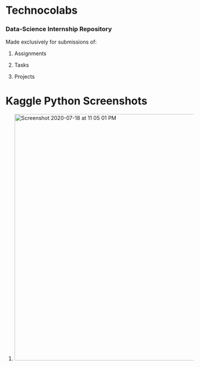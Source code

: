 # Technocolabs

### Data-Science Internship Repository
Made exclusively for submissions of:

1) Assignments

2) Tasks

3) Projects

# Kaggle Python Screenshots

1) <img width="661" alt="Screenshot 2020-07-18 at 11 05 01 PM" src="https://user-images.githubusercontent.com/54894091/87858904-e08a1800-c94e-11ea-91b4-bf871c9c74ad.png">
